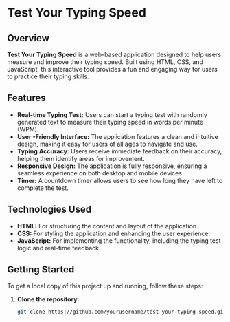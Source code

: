 # Test Your Typing Speed

## Overview

**Test Your Typing Speed** is a web-based application designed to help users measure and improve their typing speed. Built using HTML, CSS, and JavaScript, this interactive tool provides a fun and engaging way for users to practice their typing skills.

## Features

- **Real-time Typing Test:** Users can start a typing test with randomly generated text to measure their typing speed in words per minute (WPM).
- **User -Friendly Interface:** The application features a clean and intuitive design, making it easy for users of all ages to navigate and use.
- **Typing Accuracy:** Users receive immediate feedback on their accuracy, helping them identify areas for improvement.
- **Responsive Design:** The application is fully responsive, ensuring a seamless experience on both desktop and mobile devices.
- **Timer:** A countdown timer allows users to see how long they have left to complete the test.

## Technologies Used

- **HTML:** For structuring the content and layout of the application.
- **CSS:** For styling the application and enhancing the user experience.
- **JavaScript:** For implementing the functionality, including the typing test logic and real-time feedback.

## Getting Started

To get a local copy of this project up and running, follow these steps:

1. **Clone the repository:**
   ```bash
   git clone https://github.com/yourusername/test-your-typing-speed.git
